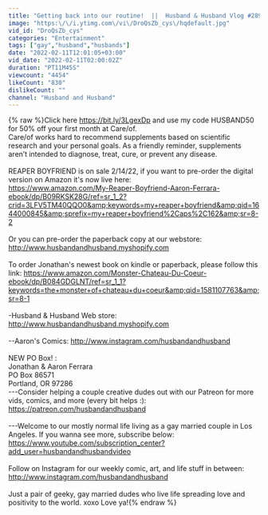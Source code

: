 ```yaml
---
title: "Getting back into our routine!  ||  Husband & Husband Vlog #289"
image: "https:\/\/i.ytimg.com\/vi\/DroQsZb_cys\/hqdefault.jpg"
vid_id: "DroQsZb_cys"
categories: "Entertainment"
tags: ["gay","husband","husbands"]
date: "2022-02-11T12:01:05+03:00"
vid_date: "2022-02-11T02:00:02Z"
duration: "PT11M45S"
viewcount: "4454"
likeCount: "830"
dislikeCount: ""
channel: "Husband and Husband"
---
```

{% raw %}Click here <a rel="nofollow" target="blank" href="https://bit.ly/3LgexDp">https://bit.ly/3LgexDp</a> and use my code HUSBAND50 for 50% off your first month at Care/of.<br />Care/of works hard to recommend supplements based on scientific research and your personal goals. As a friendly reminder, supplements aren’t intended to diagnose, treat, cure, or prevent any disease.<br /><br />REAPER BOYFRIEND is on sale 2/14/22, if you want to pre-order the digital version on Amazon it's now live here:<br /><a rel="nofollow" target="blank" href="https://www.amazon.com/My-Reaper-Boyfriend-Aaron-Ferrara-ebook/dp/B09RKSK28G/ref=sr_1_2?crid=3LFV5TM40QQO0&amp;keywords=my+reaper+boyfriend&amp;qid=1644000845&amp;sprefix=my+reaper+boyfriend%2Caps%2C162&amp;sr=8-2">https://www.amazon.com/My-Reaper-Boyfriend-Aaron-Ferrara-ebook/dp/B09RKSK28G/ref=sr_1_2?crid=3LFV5TM40QQO0&amp;keywords=my+reaper+boyfriend&amp;qid=1644000845&amp;sprefix=my+reaper+boyfriend%2Caps%2C162&amp;sr=8-2</a><br /><br />Or you can pre-order the paperback copy at our webstore:<br /><a rel="nofollow" target="blank" href="http://www.husbandandhusband.myshopify.com">http://www.husbandandhusband.myshopify.com</a><br /><br />To order Jonathan's newest book on kindle or paperback, please follow this link: <a rel="nofollow" target="blank" href="https://www.amazon.com/Monster-Chateau-Du-Coeur-ebook/dp/B084GDGLNT/ref=sr_1_1?keywords=the+monster+of+chateau+du+coeur&amp;qid=1581107763&amp;sr=8-1">https://www.amazon.com/Monster-Chateau-Du-Coeur-ebook/dp/B084GDGLNT/ref=sr_1_1?keywords=the+monster+of+chateau+du+coeur&amp;qid=1581107763&amp;sr=8-1</a><br /><br />-Husband &amp; Husband Web store: <a rel="nofollow" target="blank" href="http://www.husbandandhusband.myshopify.com">http://www.husbandandhusband.myshopify.com</a><br /><br />--Aaron's Comics: <a rel="nofollow" target="blank" href="http://www.instagram.com/husbandandhusband">http://www.instagram.com/husbandandhusband</a><br /> <br />NEW PO Box! : <br />Jonathan &amp; Aaron Ferrara<br />PO Box 86571<br />Portland, OR 97286  <br />---Consider helping a couple creative dudes out with our Patreon for more vids, comics, and more (every bit helps :):<br /><a rel="nofollow" target="blank" href="https://patreon.com/husbandandhusband">https://patreon.com/husbandandhusband</a><br /><br />---Welcome to our mostly normal life living as a gay married couple in Los Angeles. If you wanna see more, subscribe below:<br /><a rel="nofollow" target="blank" href="https://www.youtube.com/subscription_center?add_user=husbandandhusbandvideo">https://www.youtube.com/subscription_center?add_user=husbandandhusbandvideo</a><br /><br />Follow on Instagram for our weekly comic, art, and life stuff in between:<br /><a rel="nofollow" target="blank" href="http://www.instagram.com/husbandandhusband">http://www.instagram.com/husbandandhusband</a><br /><br />Just a pair of geeky, gay married dudes who live life spreading love and positivity to the world.  xoxo Love ya!{% endraw %}
